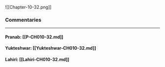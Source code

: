 ![[Chapter-10-32.png]]

### Commentaries

---

#### Pranab: [[P-CH010-32.md]]

#### Yukteshwar: [[Yukteshwar-CH010-32.md]]

#### Lahiri: [[Lahiri-CH010-32.md]]
